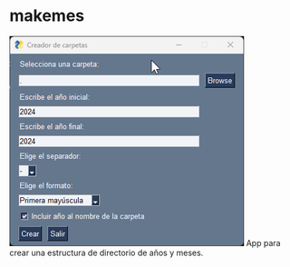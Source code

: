 # makemes
![undefined](https://github.com/aldomach/makemes/blob/main/screenshot_makemes.png)
App para crear una estructura de directorio de años y meses.
